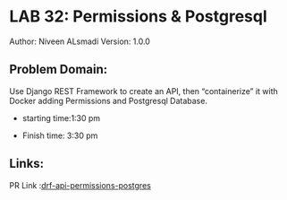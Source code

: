 # LAB 32: Permissions & Postgresql
Author: Niveen ALsmadi Version: 1.0.0

## Problem Domain: 

Use Django REST Framework to create an API, then “containerize” it with Docker adding Permissions and Postgresql Database.

- starting time:1:30 pm

- Finish time: 3:30 pm

## Links:
PR Link :[drf-api-permissions-postgres](https://github.com/NiveenAlSmadi/drf-api-permissions-postgres/pull/1)